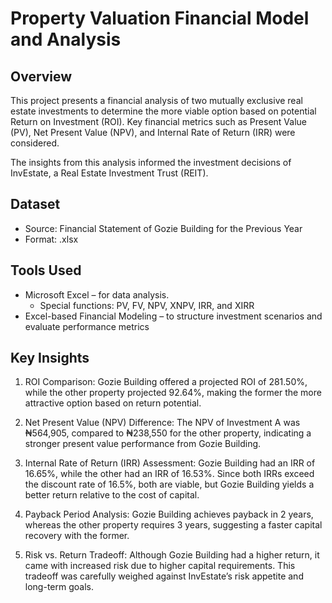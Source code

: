 # Property Valuation Financial Model and Analysis

## Overview
This project presents a financial analysis of two mutually exclusive real estate investments to determine the more viable option based on potential Return on Investment (ROI). Key financial metrics such as Present Value (PV), Net Present Value (NPV), and Internal Rate of Return (IRR) were considered.

The insights from this analysis informed the investment decisions of InvEstate, a Real Estate Investment Trust (REIT).

## Dataset
- Source: Financial Statement of Gozie Building for the Previous Year
- Format: .xlsx

## Tools Used
- Microsoft Excel – for data analysis.
  - Special functions: PV, FV, NPV, XNPV, IRR, and XIRR
- Excel-based Financial Modeling – to structure investment scenarios and evaluate performance metrics

## Key Insights
1. ROI Comparison: 
Gozie Building offered a projected ROI of 281.50%, while the other property projected 92.64%, making the former the more attractive option based on return potential.

2. Net Present Value (NPV) Difference: 
The NPV of Investment A was ₦564,905, compared to ₦238,550 for the other property, indicating a stronger present value performance from Gozie Building.

3. Internal Rate of Return (IRR) Assessment: 
Gozie Building had an IRR of 16.65%,  while the other had an IRR of 16.53%. Since both IRRs exceed the discount rate of 16.5%, both are viable, but Gozie Building yields a better return relative to the cost of capital.

4. Payback Period Analysis: 
Gozie Building achieves payback in 2 years, whereas the other property requires 3 years, suggesting a faster capital recovery with the former.

5. Risk vs. Return Tradeoff: 
Although Gozie Building had a higher return, it came with increased risk due to higher capital requirements. This tradeoff was carefully weighed against InvEstate’s risk appetite and long-term goals.
